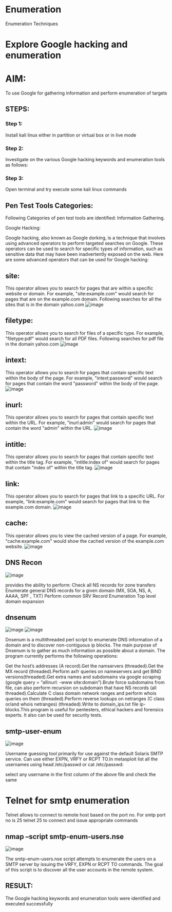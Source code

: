 # Enumeration
Enumeration Techniques

# Explore Google hacking and enumeration 

# AIM:

To use Google for gathering information and perform enumeration of targets

## STEPS:

### Step 1:

Install kali linux either in partition or virtual box or in live mode

### Step 2:

Investigate on the various Google hacking keywords and enumeration tools as follows:


### Step 3:
Open terminal and try execute some kali linux commands

## Pen Test Tools Categories:  

Following Categories of pen test tools are identified:
Information Gathering.

Google Hacking:

Google hacking, also known as Google dorking, is a technique that involves using advanced operators to perform targeted searches on Google. These operators can be used to search for specific types of information, such as sensitive data that may have been inadvertently exposed on the web. Here are some advanced operators that can be used for Google hacking:


## site:
This operator allows you to search for pages that are within a specific website or domain. For example, "site:example.com" would search for pages that are on the example.com domain.
Following searches for all the sites that is in the domain yahoo.com
![image](site.png)


## filetype:
This operator allows you to search for files of a specific type. For example, "filetype:pdf" would search for all PDF files.
Following searches for pdf file in the domain yahoo.com
![image](file.png)



## intext:
This operator allows you to search for pages that contain specific text within the body of the page. For example, "intext:password" would search for pages that contain the word "password" within the body of the page.
![image](intext.png)


## inurl:
This operator allows you to search for pages that contain specific text within the URL. For example, "inurl:admin" would search for pages that contain the word "admin" within the URL.
![image](inurl.png)

## intitle: 
This operator allows you to search for pages that contain specific text within the title tag. For example, "intitle:index of" would search for pages that contain "index of" within the title tag.
![image](intitle.png)

## link:
This operator allows you to search for pages that link to a specific URL. For example, "link:example.com" would search for pages that link to the example.com domain.
![image](link.png)

## cache:
This operator allows you to view the cached version of a page. For example, "cache:example.com" would show the cached version of the example.com website.
![image](cache.png)

 



## DNS Recon

![image](recon.png)

provides the ability to perform:
Check all NS records for zone transfers
Enumerate general DNS records for a given domain (MX, SOA, NS, A, AAAA, SPF , TXT)
Perform common SRV Record Enumeration
Top level domain expansion








## dnsenum
![image](dnsenum.png)
![image](enum2.png)

Dnsenum is a multithreaded perl script to enumerate DNS information of a domain and to discover non-contiguous ip blocks. The main purpose of Dnsenum is to gather as much information as possible about a domain. The program currently performs the following operations:

Get the host’s addresses (A record).Get the namservers (threaded).Get the MX record (threaded).Perform axfr queries on nameservers and get BIND versions(threaded).Get extra names and subdomains via google scraping (google query = “allinurl: -www site:domain”).Brute force subdomains from file, can also perform recursion on subdomain that have NS records (all threaded).Calculate C class domain network ranges and perform whois queries on them (threaded).Perform reverse lookups on netranges (C class or/and whois netranges) (threaded).Write to domain_ips.txt file ip-blocks.This program is useful for pentesters, ethical hackers and forensics experts. It also can be used for security tests.


## smtp-user-enum
![image](smtp.png)

Username guessing tool primarily for use against the default Solaris SMTP service. Can use either EXPN, VRFY or RCPT TO.In metasploit list all the usernames using head /etc/passwd or cat /etc/passwd:

select any username in the first column of the above file and check the same


# Telnet for smtp enumeration
Telnet allows to connect to remote host based on the port no. For smtp port no is 25
telnet <host address> 25 to connect
and issue appropriate commands
  
  

## nmap –script smtp-enum-users.nse <hostname>
![image](nmap%20script.png)

The smtp-enum-users.nse script attempts to enumerate the users on a SMTP server by issuing the VRFY, EXPN or RCPT TO commands. The goal of this script is to discover all the user accounts in the remote system.





## RESULT:
The Google hacking keywords and enumeration tools were identified and executed successfully

